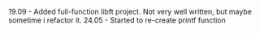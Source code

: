 19.09 - Added full-function libft project. Not very well written, but maybe sometime i refactor it.
24.05 - Started to re-create printf function
